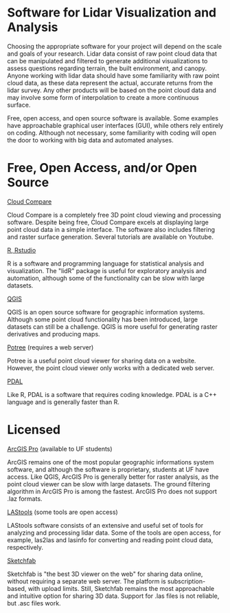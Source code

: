 # Software for Lidar Visualization and Analysis

Choosing the appropriate software for your project will depend on the scale and goals of your research.
Lidar data consist of raw point cloud data that can be manipulated and filtered to generate additional
visualizations to assess questions regarding terrain, the built environment, and canopy. Anyone working
with lidar data should have some familiarity with raw point cloud data, as these data represent the actual,
accurate returns from the lidar survey. Any other products will be based on the point cloud data and may
involve some form of interpolation to create a more continuous surface.

Free, open access, and open source software is available. Some examples have approachable graphical user
interfaces (GUI), while others rely entirely on coding. Although not necessary, some familiarity with coding
will open the door to working with big data and automated analyses.

# Free, Open Access, and/or Open Source

[Cloud Compare](https://www.danielgm.net/cc)

Cloud Compare is a completely free 3D point cloud viewing and processing software. Despite being free,
Cloud Compare excels at displaying large point cloud data in a simple interface. The software also includes
filtering and raster surface generation. Several tutorials are available on Youtube.

[R, Rstudio](https://posit.co/download/rstudio-desktop)

R is a software and programming language for statistical analysis and visualization. The "lidR" package is useful
for exploratory analysis and automation, although some of the functionality can be slow with large datasets.

[QGIS](https://qgis.org/en/site)

QGIS is an open source software for geographic information systems. Although some point cloud functionality
has been introduced, large datasets can still be a challenge. QGIS is more useful for generating raster derivatives and producing maps.

[Potree](https://github.com/potree/potree) (requires a web server)

Potree is a useful point cloud viewer for sharing data on a website. However, the point cloud viewer only
works with a dedicated web server.

[PDAL](https://pdal.io/en/2.6.0)

Like R, PDAL is a software that requires coding knowledge. PDAL is a C++ language and is generally faster than R.

# Licensed

[ArcGIS Pro](https://www.geoplan.ufl.edu/software/arcgis-pro) (available to UF students)

ArcGIS remains one of the most popular geographic informations system software, and although the software is
proprietary, students at UF have access. Like QGIS, ArcGIS Pro is generally better for raster analysis, as the point cloud viewer can be slow with large datasets. The ground filtering algorithm in ArcGIS Pro is among the fastest. ArcGIS Pro does not support .laz formats.

[LAStools](https://lastools.github.io/) (some tools are open access)

LAStools software consists of an extensive and useful set of tools for analyzing and processing lidar data.
Some of the tools are open access, for example, las2las and lasinfo for converting and reading point cloud
data, respectively.

[Sketchfab](https://sketchfab.com)

Sketchfab is "the best 3D viewer on the web" for sharing data online, without requiring a separate web server. The platform is subscription-based, with upload limits. Still, Sketchfab remains the most approachable and intuitive
option for sharing 3D data. Support for .las files is not reliable, but .asc files work.